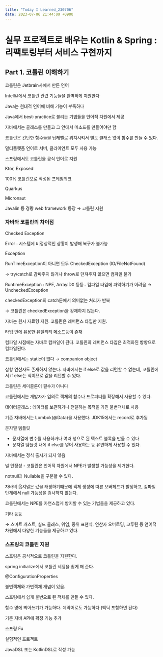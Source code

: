 ```yaml
---
title: "Today I Learned_230706"
date: 2023-07-06 21:44:00 +0900
---
```


# 실무 프로젝트로 배우는 Kotlin & Spring : 리팩토링부터 서비스 구현까지

## Part 1. 코틀린 이해하기

코틀린은 Jetbrain사에서 만든 언어

IntelliJ에서 코틀린 관련 기능들을 완벽하게 지원한다

Java는 현대적 언어에 비해 기능이 부족하다

Java에서 best-practice로 불리는 기법들을 언어적 차원에서 제공

자바에서는 클래스를 만들고 그 안에서 메소드를 만들어야만 함

코틀린은 간단한 함수들을 탑레벨로 위치시켜서 별도 클래스 없이 함수를 만들 수 있다.

멀티플랫폼 언어로 서버, 클라이언트 모두 사용 가능

스프링에서도 코틀린을 공식 언어로 지원

Ktor, Exposed

100% 코틀린으로 작성된 프레임워크

Quarkus

Micronaut

Javalin 등 경량 web framework 등장 → 코틀린 지원

### 자바와 코틀린의 차이점

Checked Exception

Error : 시스템에 비정상적인 상황이 발생해 복구가 불가능

Exception 

RunTimeException이 아니면 모두 CheckedException (IO/FileNotFound)

→ try/catch로 감싸주지 않거나 throw로 던져주지 않으면 컴파일 불가

RuntimeException : NPE, ArrayIDX 등등.. 컴파일 타임에 파악하기가 어려움 → UncheckedException

checkedException의 catch문에서 의미없는 처리가 반복

→ 코틀린은 checkedException을 강제하지 않는다.

자바는 원시 자료형 지원. 코틀린은 레퍼런스 타입만 지원.

타입 안에 유용한 유틸리티 메소드등이 존재

컴파일 시점에는 자바로 컴파일이 된다. 코틀린의 레퍼런스 타입은 최적화된 방향으로 컴파일된다.

코틀린에서는 static이 없다 → companion object

삼항 연산자도 존재하지 않는다. 자바에서는 if else로 값을 리턴할 수 없는데, 코틀린에서 if else는 식이므로 값을 리턴할 수 있다.

코틀린은 세미콜론이 필수가 아니다

코틀린에서는 개발자가 임의로 객체의 함수나 프로퍼티를 확장해서 사용할 수 있다.

데이터클래스 : 데이터를 보관하거나 전달하는 목적을 가진 불변객체로 사용

기존 자바에서는 Lombok(@Data)을 사용했다. JDK15에서는 record로 추가됨

문자열 템플릿

- 문자열에 변수를 사용하거나 여러 행으로 된 텍스트 블록을 만들 수 있다
- 문자열 템플릿 내에 if else를 넣어 사용하는 등 유연하게 사용할 수 있다.

자바에서는 정식 출시가 되지 않음

널 안정성 - 코틀린은 언어적 차원에서 NPE가 발생할 가능성을 제거한다.

notnull과 Nullable을 구분할 수 있다.

자바의 옵셔널은 값을 래핑하기때문에 객체 생성에 따른 오버헤드가 발생하고, 컴파일 단계에서 null 가능성을 검사하지 않는다.

코틀린에서는 NPE를 자연스럽게 방지할 수 있는 기법들을 제공하고 있다.

기타 등등

→ 스마트 캐스트, 실드 클래스, 위임, 중위 표현식, 연산자 오버로딩, 코루틴 등 언어적 차원에서 다양한 기능들을 제공하고 있다.

### 스프링의 코틀린 지원

스프링은 공식적으로 코틀린을 지원한다.

spring initialize에서 코틀린 세팅을 쉽게 해 준다.

@ConfigurationProperties

불변객체와 가변객체 개념이 있음. 

스프링에서 쉽게 불변으로 된 객체를 만들 수 있다.

함수 명에 띄어쓰기가 가능하다. 예약어로도 가능하다 (백틱 포함하면 된다)

기존 자바 API에 확장 기능 추가

스프링 Fu

실험적인 프로젝트

JavaDSL 또는 KotlinDSL로 작성 가능